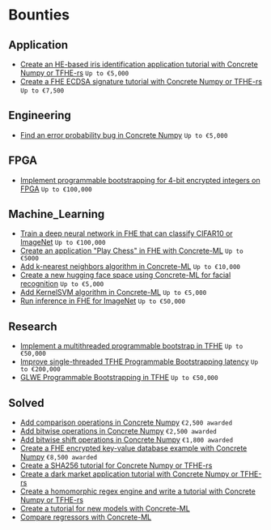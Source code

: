 # Bounties

## Application

* [Create an HE-based iris identification application tutorial with Concrete Numpy or TFHE-rs](Application/create-iris-identification-app-tutorial.md) `Up to €5,000`
* [Create a FHE ECDSA signature tutorial with Concrete Numpy or TFHE-rs](Application/create-a-secp256k1-tutorial.md) `Up to €7,500`

## Engineering

* [Find an error probability bug in Concrete Numpy](Engineering/find-error-probability-bug.md) `Up to €5,000`

## FPGA

* [Implement programmable bootstrapping for 4-bit encrypted integers on FPGA](FPGA/fpga_4b_pbs.md) `Up to €100,000`

## Machine_Learning

* [Train a deep neural network in FHE that can classify CIFAR10 or ImageNet](Machine_Learning/fhe-training.md) `Up to €100,000`
* [Create an application "Play Chess" in FHE with Concrete-ML](Machine_Learning/create-an-app-play-chess-in-fhe.md) `Up to €5000`
* [Add k-nearest neighbors algorithm in Concrete-ML](Machine_Learning/add-k-nearest-neighbors-algorithm.md) `Up to €10,000`
* [Create a new hugging face space using Concrete-ML for facial recognition](Machine_Learning/create-a-hugging-face-space-for-facial-recognition.md) `Up to €5,000`
* [Add KernelSVM algorithm in Concrete-ML](Machine_Learning/add-kernel-svm.md) `Up to €5,000`
* [Run inference in FHE for ImageNet](Machine_Learning/tutorial-for-ImageNet-classification.md) `Up to €50,000`

## Research

* [Implement a multithreaded programmable bootstrap in TFHE](Research/multithreaded_PBS.md) `Up to €50,000`
* [Improve single-threaded TFHE Programmable Bootstrapping latency](Research/Improve_single_threaded_PBS_latency.md) `Up to €200,000`
* [GLWE Programmable Bootstrapping in TFHE](Research/GLWE_bootstrapping.md) `Up to €50,000`

## Solved

* [Add comparison operations in Concrete Numpy](Solved/add-comparison-operations.md) `€2,500 awarded`
* [Add bitwise operations in Concrete Numpy](Solved/add-bitwise-operations.md) `€2,500 awarded`
* [Add bitwise shift operations in Concrete Numpy](Solved/add-bitwise-shift-operations.md) `€1,800 awarded`
* [Create a FHE encrypted key-value database example with Concrete Numpy](Solved/create-key-value-database-app.md) `€8,500 awarded`
* [Create a SHA256 tutorial for Concrete Numpy or TFHE-rs](Solved/Application/create-a-sha256-tutorial.md)
* [Create a dark market application tutorial with Concrete Numpy or TFHE-rs](Solved/Application/create-a-dark-market-app-tutorial.md)
* [Create a homomorphic regex engine and write a tutorial with Concrete Numpy or TFHE-rs](Solved/Application/create-regex-engine-tutorial.md)
* [Create a tutorial for new models with Concrete-ML](Solved/Machine_Learning/tutorial-for-new-models.md)
* [Compare regressors with Concrete-ML](Solved/Machine_Learning/tutorial-Adding-a-comparison-of-regressors.md)
